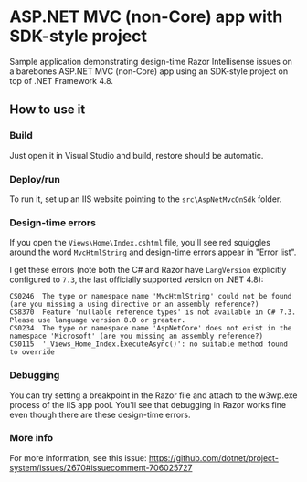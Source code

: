 # ASP.NET MVC (non-Core) app with SDK-style project

Sample application demonstrating design-time Razor Intellisense issues on a barebones ASP.NET MVC (non-Core) app using an SDK-style project on top of .NET Framework 4.8.


## How to use it

### Build

Just open it in Visual Studio and build, restore should be automatic.


### Deploy/run

To run it, set up an IIS website pointing to the `src\AspNetMvcOnSdk` folder.


### Design-time errors

If you open the `Views\Home\Index.cshtml` file, you'll see red squiggles around the word `MvcHtmlString` and design-time errors appear in "Error list".

I get these errors (note both the C# and Razor have `LangVersion` explicitly configured to `7.3`, the last officially supported version on .NET 4.8):

```
CS0246	The type or namespace name 'MvcHtmlString' could not be found (are you missing a using directive or an assembly reference?)
CS8370	Feature 'nullable reference types' is not available in C# 7.3. Please use language version 8.0 or greater.
CS0234	The type or namespace name 'AspNetCore' does not exist in the namespace 'Microsoft' (are you missing an assembly reference?)
CS0115	'_Views_Home_Index.ExecuteAsync()': no suitable method found to override
```


### Debugging

You can try setting a breakpoint in the Razor file and attach to the w3wp.exe process of the IIS app pool. You'll see that debugging in Razor works fine even though there are these design-time errors.


### More info

For more information, see this issue: https://github.com/dotnet/project-system/issues/2670#issuecomment-706025727
